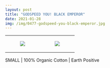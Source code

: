 ```yaml
---
layout: post
title: "GODSPEED YOU! BLACK EMPEROR"
date: 2021-01-28
img: /img/0477-godspeed-you-black-emperor.jpg
---
```




<table style="width:100%;"><tr><td style="vertical-align:top;">
      <figure class="tmblr-full" data-orig-height="2048" data-orig-width="1365" data-orig-src="https://concertshirts.netlify.app/shirts/0477/0477-01.jpg"><img src="https://64.media.tumblr.com/b5aaa33a67cf3fb41dcc6b0d09aa651a/8fab8bd081330e53-6a/s540x810/7a98bfa9746afaf1687dac6fe9eab0c9bbf8a93f.jpg" data-orig-height="2048" data-orig-width="1365" data-orig-src="https://concertshirts.netlify.app/shirts/0477/0477-01.jpg"/></figure></td>
    <td style="vertical-align:top;">
      <figure class="tmblr-full" data-orig-height="2048" data-orig-width="1365" data-orig-src="https://concertshirts.netlify.app/shirts/0477/0477-02.jpg"><img src="https://64.media.tumblr.com/1f2fb56753af4419c9ca6e2ebbf3e52c/8fab8bd081330e53-68/s540x810/9a37bf5aca751c104ff4af74b0240e5e1b3b0c8a.jpg" data-orig-height="2048" data-orig-width="1365" data-orig-src="https://concertshirts.netlify.app/shirts/0477/0477-02.jpg"/></figure></td>
  </tr></table><p>
  SMALL | 100% Organic Cotton | Earth Positive
</p>
